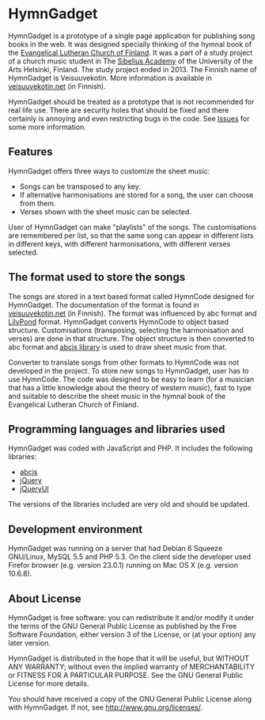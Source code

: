 # HymnGadget

HymnGadget is a prototype of a single page application for publishing song books in the web. It was designed specially thinking of the hymnal book of the [Evangelical Lutheran Church of Finland](https://evl.fi/en/). It was a part of a study project of a church music student in The [Sibelius Academy](https://www.uniarts.fi/en/units/sibelius-academy/) of the University of the Arts Helsinki, Finland. The study project ended in 2013. The Finnish name of HymnGadget is Veisuuvekotin. More information is available in [veisuuvekotin.net](https://veisuuvekotin.net) (in Finnish).

HymnGadget should be treated as a prototype that is not recommended for real life use. There are security holes that should be fixed and there certainly is annoying and even restricting bugs in the code. See [Issues](https://github.com/justenlu/hymngadget/issues) for some more information.

## Features

HymnGadget offers three ways to customize the sheet music:

- Songs can be transposed to any key.
- If alternative harmonisations are stored for a song, the user can choose from them.
- Verses shown with the sheet music can be selected.

User of HymnGadget can make "playlists" of the songs. The customisations are remembered per list, so that the same song can appear in different lists in different keys, with different harmonisations, with different verses selected.

## The format used to store the songs

The songs are stored in a text based format called HymnCode designed for HymnGadget. The documentation of the format is found in [veisuuvekotin.net](https://veisuuvekotin.net) (in Finnish). The format was influenced by abc format and [LilyPond](https://lilypond.org/) format. HymnGadget converts HymnCode to object based structure. Customisations (transposing, selecting the harmonisation and verses) are done in that structure. The object structure is then converted to abc format and [abcjs library](https://github.com/paulrosen/abcjs) is used to draw sheet music from that.

Converter to translate songs from other formats to HymnCode was not developed in the project. To store new songs to HymnGadget, user has to use HymnCode. The code was designed to be easy to learn (for a musician that has a little knowledge about the theory of western music), fast to type and suitable to describe the sheet music in the hymnal book of the Evangelical Lutheran Church of Finland.

## Programming languages and libraries used

HymnGadget was coded with JavaScript and PHP. It includes the following libraries:

- [abcjs](https://github.com/paulrosen/abcjs)
- [jQuery](http://jquery.com/)
- [jQueryUI](http://jqueryui.com/)

The versions of the libraries included are very old and should be updated.

## Development environment

HymnGadget was running on a server that had Debian 6 Squeeze GNU/Linux, MySQL 5.5 and PHP 5.3. On the client side the developer used Firefor browser (e.g. version 23.0.1) running on Mac OS X (e.g. version 10.6.8).

## About License

HymnGadget is free software: you can redistribute it and/or modify it under the terms of the GNU General Public License as published by the Free Software Foundation, either version 3 of the License, or (at your option) any later version.

HymnGadget is distributed in the hope that it will be useful, but WITHOUT ANY WARRANTY; without even the implied warranty of MERCHANTABILITY or FITNESS FOR A PARTICULAR PURPOSE.  See the GNU General Public License for more details.

You should have received a copy of the GNU General Public License along with HymnGadget. If not, see <http://www.gnu.org/licenses/>.
